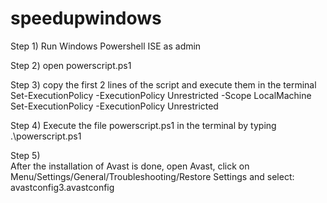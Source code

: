# speedupwindows


Step 1)
Run Windows Powershell ISE as admin

Step 2)
open powerscript.ps1

Step 3)
copy the first 2 lines of the script and execute them in the terminal 
Set-ExecutionPolicy -ExecutionPolicy Unrestricted -Scope LocalMachine
Set-ExecutionPolicy -ExecutionPolicy Unrestricted

Step 4)
Execute the file powerscript.ps1 in the terminal by typing 
.\powerscript.ps1

Step 5)  
After the installation of Avast is done, open Avast, 
click on Menu/Settings/General/Troubleshooting/Restore Settings
and select: avastconfig3.avastconfig
